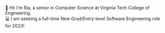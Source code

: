 <!--👋 Hi, I’m Ria --->

👋 Hi! I'm Ria, a senior in Computer Science at Virginia Tech College of Engineering.
<br>
💻 I am seeking a full-time New Grad/Entry-level Software Engineering role for 2023!

<!---
- 👀 I’m interested in ...
- 🌱 I’m currently learning ...
- 💞️ I’m looking to collaborate on ...
- 📫 How to reach me ...


RiaVadhavkar/RiaVadhavkar is a ✨ special ✨ repository because its `README.md` (this file) appears on your GitHub profile.
You can click the Preview link to take a look at your changes.
--->
